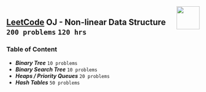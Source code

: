 <img align="right" width="60" height="60" src="https://github.com/cs-MohamedAyman/Problem-Solving-Training/blob/master/online-judges-logos/hackerearth.jpg">

## [LeetCode](https://leetcode.com/) OJ - Non-linear Data Structure `200 problems` `120 hrs`

### Table of Content

- ***Binary Tree*** `10 problems`
- ***Binary Search Tree*** `10 problems`
- ***Heaps / Priority Queues*** `20 problems`
- ***Hash Tables*** `50 problems`
